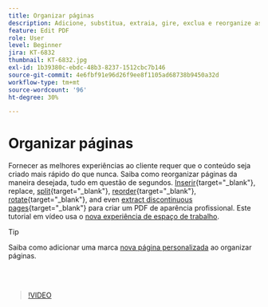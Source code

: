 ```yaml
---
title: Organizar páginas
description: Adicione, substitua, extraia, gire, exclua e reorganize as páginas em seu PDF
feature: Edit PDF
role: User
level: Beginner
jira: KT-6832
thumbnail: KT-6832.jpg
exl-id: 1b39380c-ebdc-48b3-8237-1512cbc7b146
source-git-commit: 4e6fbf91e96d26f9ee8f1105ad68738b9450a32d
workflow-type: tm+mt
source-wordcount: '96'
ht-degree: 30%

---
```


# Organizar páginas

Fornecer as melhores experiências ao cliente requer que o conteúdo seja criado mais rápido do que nunca. Saiba como reorganizar páginas da maneira desejada, tudo em questão de segundos. [Inserir](https://www.adobe.com/br/acrobat/online/add-pages-to-pdf.html){target="_blank"}, replace, [split](https://www.adobe.com/br/acrobat/online/split-pdf.html){target="_blank"}, [reorder](https://www.adobe.com/br/acrobat/online/rearrange-pdf.html){target="_blank"}, [rotate](https://www.adobe.com/br/acrobat/online/rotate-pdf.html){target="_blank"}, and even [extract discontinuous pages](https://www.adobe.com/br/acrobat/online/extract-pdf-pages.html){target="_blank"} para criar um PDF de aparência profissional. Este tutorial em vídeo usa o [nova experiência de espaço de trabalho](new-workspace.md).

>[!TIP]
>
>Saiba como adicionar uma marca [nova página personalizada](add-custom-page.md) ao organizar páginas.

<br> 

>[!VIDEO](https://video.tv.adobe.com/v/3409022?quality=12&learn=on&hidetitle=true)